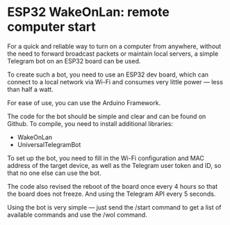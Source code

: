 # ESP32 WakeOnLan: remote computer start
For a quick and reliable way to turn on a computer from anywhere, without the need to forward broadcast packets or maintain local servers, a simple Telegram bot on an ESP32 board can be used.

To create such a bot, you need to use an ESP32 dev board, which can connect to a local network via Wi-Fi and consumes very little power — less than half a watt.

For ease of use, you can use the Arduino Framework.

The code for the bot should be simple and clear and can be found on Github. To compile, you need to install additional libraries:

- WakeOnLan
- UniversalTelegramBot

To set up the bot, you need to fill in the Wi-Fi configuration and MAC address of the target device, as well as the Telegram user token and ID, so that no one else can use the bot.

The code also revised the reboot of the board once every 4 hours so that the board does not freeze. And using the Telegram API every 5 seconds.

Using the bot is very simple — just send the /start command to get a list of available commands and use the /wol command.
